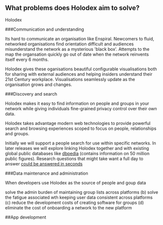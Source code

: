 ## What problems does Holodex aim to solve?

Holodex 

###Communication and understanding

Its hard to communicate an organisation like Enspiral. Newcomers to fluid, networked organisations find orientation difficult and audiences misunderstand the network as a mysterious 'black box'. Attempts to the map the organsation quickly go out of date when the network reinvents itself every 6 months.

Holodex gives these oganisations beautiful configurable visualisations both for sharing with external audiences and helping insiders understand their 21st Century workplace. Visualisations seamlessly update as the  organisation grows and changes. 

###Discovery and search

Holodex makes it easy to find information on people and groups in your network while giving individuals fine-grained privacy control over their own data. 

Holodex takes advantage modern web technologies to provide powerful search and browsing experiences scoped to focus on people, relationships and groups.

Initially we will support a people search for use within specific networks. In later releases we will explore linking Holodex together and with existing global public databases like [dbpedia](http://wiki.dbpedia.org/) (contains information on 50 million public figures). Research questions that might take want a full day to answer [could be answered in seconds](https://lists.wikimedia.org/pipermail/wikidata-l/2015-April/005852.html)


###Data maintenance and administration

When developers use Holodex as the source of people and goup data 

solve the admin burden of maintaining group lists across platforms (b) solve the fatigue associated wth keeping user data consistent across platforms (c) reduce the development costs of creating software for groups (d) eliminate the cost of onboarding a network to the new platform

##App development
